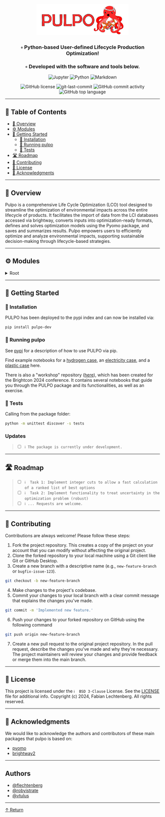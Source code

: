 <div align="center">
<h1 align="center">
<img src="https://github.com/flechtenberg/flechtenberg_images/blob/main/Pulpo-Logo_INKSCAPE.png?raw=true" width="300" />
<h3>◦ Python-based User-defined Lifecycle Production Optimization!</h3>
<h3>◦ Developed with the software and tools below.</h3>

<p align="center">
<img src="https://img.shields.io/badge/Jupyter-F37626.svg?style&logo=Jupyter&logoColor=white" alt="Jupyter" />
<img src="https://img.shields.io/badge/Python-3776AB.svg?style&logo=Python&logoColor=white" alt="Python" />
<img src="https://img.shields.io/badge/Markdown-000000.svg?style&logo=Markdown&logoColor=white" alt="Markdown" />
</p>
<img src="https://img.shields.io/github/license/flechtenberg/pulpo?style=flat&color=5D6D7E" alt="GitHub license" />
<img src="https://img.shields.io/github/last-commit/flechtenberg/pulpo?style=flat&color=5D6D7E" alt="git-last-commit" />
<img src="https://img.shields.io/github/commit-activity/m/flechtenberg/pulpo?style=flat&color=5D6D7E" alt="GitHub commit activity" />
<img src="https://img.shields.io/github/languages/top/flechtenberg/pulpo?style=flat&color=5D6D7E" alt="GitHub top language" />
</div>

---

## 📖 Table of Contents
- [📍 Overview](#-overview)
- [⚙️ Modules](#modules)
- [🚀 Getting Started](#-getting-started)
    - [🔧 Installation](#-installation)
    - [🤖 Running pulpo](#-running-pulpo)
    - [🧪 Tests](#-tests)
- [🛣 Roadmap](#-roadmap)
- [🤝 Contributing](#-contributing)
- [📄 License](#-license)
- [👏 Acknowledgments](#-acknowledgments)

---


## 📍 Overview

Pulpo is a comprehensive Life Cycle Optimization (LCO) tool designed to streamline the optimization of environmental impacts across the entire lifecycle of products. It facilitates the import of data from the LCI databases accessed via brightway, converts inputs into optimization-ready formats, defines and solves optimization models using the Pyomo package, and saves and summarizes results. Pulpo empowers users to efficiently optimize and analyze environmental impacts, supporting sustainable decision-making through lifecycle-based strategies.

---

## ⚙️ Modules

<details closed><summary>Root</summary>

| File                                                                                                         | Summary                                                                                                                                                                                                                                                                                                                                                                                                                                                                                                                                                   |
| ---                                                                                                          | ---                                                                                                                                                                                                                                                                                                                                                                                                                                                                                                                                                        |
| [.gitconfig](https://github.com/flechtenberg/pulpo/blob/main/.gitconfig)                                     | This code fragment configures a git filter to clean Jupyter Notebook files in the.gitconfig file. It uses the Jupyter nbconvert command to remove the output cells and smudge to display the file's contents.                                                                                                                                                                                                                                                                                                                                             |                                                                                                                                                                                                                                                                                                                                                                                                                                                                                                                              |
| [pulpo.py](https://github.com/flechtenberg/pulpo/blob/main/pulpo\pulpo.py)                                   | The code implements a PulpoOptimizer class that provides functionalities for data import, optimization, solving, retrieval, saving and summarizing results related to life cycle assessments. It uses modules like optimizer, bw_parser, converter, and saver for different operations.                                                                                                                                                                                                                                                                   |
| [bw_parser.py](https://github.com/flechtenberg/pulpo/blob/main/pulpo\utils\bw_parser.py)                     | The code in `bw_parser.py` provides functions for importing, saving, and retrieving life cycle inventory (LCI) data from the Ecoinvent database using the Brightway2 library. It includes functions for importing data, checking if data needs to be reloaded, performing LCA calculations, saving LCI data to files, and reading LCI data from files. Additionally, it provides functions for retrieving activities and environmental flows from the database based on specified criteria. |
| [converter.py](https://github.com/flechtenberg/pulpo/blob/main/pulpo\utils\converter.py)                     | The code in pulpo\utils\converter.py combines various inputs into a dictionary for an optimization model. It converts sparse matrices to dictionaries, modifies the technosphere matrix, creates sets, specifies demand, limits, and supply, assigns weights, and assembles the final data dictionary for the model. This function serves as a crucial step in preparing the inputs for the optimization process.                                                                                                                                         |
| [optimizer.py](https://github.com/flechtenberg/pulpo/blob/main/pulpo\utils\optimizer.py)                     | The code defines an optimization model using the pyomo package. It includes sets, parameters, variables, constraints, and an objective function. The model is created and solved using different solvers.                                                                                                                                                                                                                                                                                                                                                 |
| [saver.py](https://github.com/flechtenberg/pulpo/blob/main/pulpo\utils\saver.py)                             | The code provides two main functionalities:1. save_results: Saves the results of a Pyomo model to an Excel file, including raw results, metadata, and constraints.2. summarize_results: Prints a summary of the model results, including demand, impacts, choices, and constraints.                                                                                                                                                                                                                                                                       |

</details>

---

## 🚀 Getting Started

### 🔧 Installation
PULPO has been deployed to the pypi index and can now be installed via:
```sh
pip install pulpo-dev
```


### 🤖 Running pulpo
See [pypi](https://pypi.org/project/pulpo-dev/) for a description of how to use PULPO via pip.

Find example notebooks for a [hydrogen case](https://github.com/flechtenberg/pulpo/blob/master/notebooks/hydrogen_showcase.ipynb), an [electricity case](https://github.com/flechtenberg/pulpo/blob/master/notebooks/electricity_showcase.ipynb), and a [plastic case](https://github.com/flechtenberg/pulpo/blob/master/notebooks/plastic_showcase.ipynb) here.

There is also a "workshop" repository ([here](https://github.com/flechtenberg/pulpo_workshop)), which has been created for the Brightcon 2024 conference. It contains several notebooks that guide you through the PULPO package and its functionalities, as well as an exercise.


### 🧪 Tests

Calling from the package folder: 

```sh
python -m unittest discover -s tests
```

### Updates 
> - [ ] `ℹ️ The package is currently under development.`

---


## 🛣 Roadmap

> - [ ] `ℹ️  Task 1: Implement integer cuts to allow a fast calculation of a ranked list of best options`
> - [ ] `ℹ️  Task 2: Implement functionality to treat uncertainty in the optimization problem (robust)`
> - [ ] `ℹ️ ... Requests are welcome.`


---

## 🤝 Contributing

Contributions are always welcome! Please follow these steps:
1. Fork the project repository. This creates a copy of the project on your account that you can modify without affecting the original project.
2. Clone the forked repository to your local machine using a Git client like Git or GitHub Desktop.
3. Create a new branch with a descriptive name (e.g., `new-feature-branch` or `bugfix-issue-123`).
```sh
git checkout -b new-feature-branch
```
4. Make changes to the project's codebase.
5. Commit your changes to your local branch with a clear commit message that explains the changes you've made.
```sh
git commit -m 'Implemented new feature.'
```
6. Push your changes to your forked repository on GitHub using the following command
```sh
git push origin new-feature-branch
```
7. Create a new pull request to the original project repository. In the pull request, describe the changes you've made and why they're necessary.
The project maintainers will review your changes and provide feedback or merge them into the main branch.

---

## 📄 License

This project is licensed under the `ℹ️  BSD 3-Clause` License. See the [LICENSE](LICENSE) file for additional info.
Copyright (c) 2024, Fabian Lechtenberg. All rights reserved.

---

## 👏 Acknowledgments

We would like to acknowledge the authors and contributors of these main packages that pulpo is based on:
 - [pyomo](https://github.com/Pyomo/pyomo)
 - [brightway2](https://github.com/brightway-lca/brightway2)
---
## Authors
- [@flechtenberg](https://www.github.com/flechtenberg)
- [@robyistrate](https://www.github.com/robyistrate)
- [@vtulus](https://www.github.com/vtulus)
---
[↑ Return](#Top)